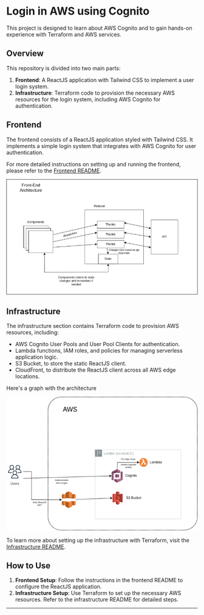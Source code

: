 # Login in AWS using Cognito

This project is designed to learn about AWS Cognito and to gain hands-on experience with Terraform and AWS services.

## Overview

This repository is divided into two main parts:

1. **Frontend**: A ReactJS application with Tailwind CSS to implement a user login system.
2. **Infrastructure**: Terraform code to provision the necessary AWS resources for the login system, including AWS Cognito for authentication.

## Frontend

The frontend consists of a ReactJS application styled with Tailwind CSS. It implements a simple login system that integrates with AWS Cognito for user authentication.

For more detailed instructions on setting up and running the frontend, please refer to the [Frontend README](./frontend/README.md).

![Front-End Architecture](./docs/drawio/app-frontend.drawio.png)

## Infrastructure

The infrastructure section contains Terraform code to provision AWS resources, including:

- AWS Cognito User Pools and User Pool Clients for authentication.
- Lambda functions, IAM roles, and policies for managing serverless application logic.
- S3 Bucket, to store the static ReactJS client.
- CloudFront, to distribute the ReactJS client across all AWS edge locations.

Here's a graph with the architecture

![AWS Infrastructure](./docs/drawio/aws-architecture.drawio.png)

To learn more about setting up the infrastructure with Terraform, visit the [Infrastructure README](./infrastructure/terraform/README.md).

## How to Use

1. **Frontend Setup**: Follow the instructions in the frontend README to configure the ReactJS application.
2. **Infrastructure Setup**: Use Terraform to set up the necessary AWS resources. Refer to the infrastructure README for detailed steps.

---

